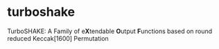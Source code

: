 # turboshake
TurboSHAKE: A Family of e**X**tendable **O**utput **F**unctions based on round reduced Keccak[1600] Permutation
